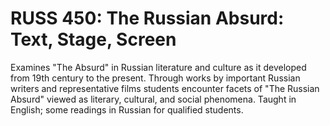 # RUSS 450: The Russian Absurd: Text, Stage, Screen

Examines "The Absurd" in Russian literature and culture as it developed from 19th century to the present. Through works by important Russian writers and representative films students encounter facets of "The Russian Absurd" viewed as literary, cultural, and social phenomena. Taught in English; some readings in Russian for qualified students.